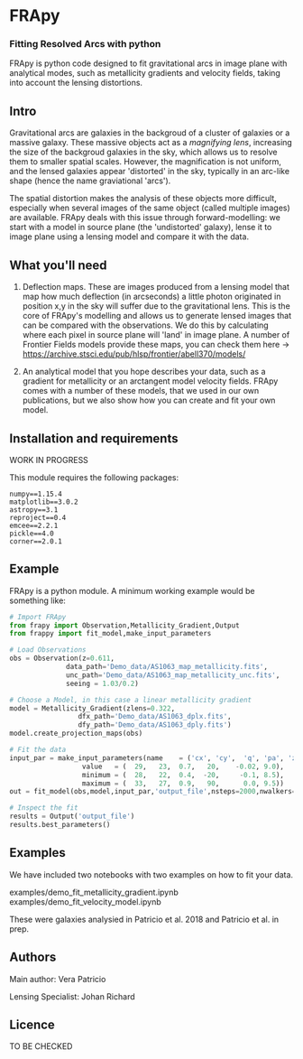 # FRApy
### Fitting Resolved Arcs with python

FRApy is python code designed to fit gravitational arcs in image plane with analytical modes, such as metallicity gradients and velocity fields, taking into account the lensing distortions.


## Intro

Gravitational arcs are galaxies in the backgroud of a cluster of galaxies or a massive galaxy. These massive objects act as a *magnifying lens*, increasing the size of the backgroud galaxies in the sky, which allows us to resolve them to smaller spatial scales. However, the magnification is not uniform, and the lensed galaxies appear 'distorted' in the sky, typically in an arc-like shape (hence the name graviational 'arcs').

The spatial distortion makes the analysis of these objects more difficult, especially when several images of the same object (called multiple images) are available. FRApy deals with this issue through forward-modelling: we start with a model in source plane (the 'undistorted' galaxy), lense it to image plane using a lensing model and compare it with the data.


## What you'll need

1. Deflection maps. These are images produced from a lensing model that map how much deflection (in arcseconds) a little photon originated in position x,y in the sky will suffer due to the gravitational lens. This is the core of FRApy's modelling and allows us to generate lensed images that can be compared with the observations. We do this by calculating where each pixel in source plane will 'land' in image plane. A number of Frontier Fields models provide these maps, you can check them here -> https://archive.stsci.edu/pub/hlsp/frontier/abell370/models/

2. An analytical model that you hope describes your data, such as a gradient for metallicity or an arctangent model velocity fields. FRApy comes with a number of these models,
that we used in our own publications, but we also show how you can create and fit your own model.


## Installation and requirements

WORK IN PROGRESS

This module requires the following packages:

    numpy==1.15.4
    matplotlib==3.0.2
    astropy==3.1
    reproject==0.4 
    emcee==2.2.1
    pickle==4.0
    corner==2.0.1


## Example

FRApy is a python module. A minimum working example would be something like:

```python
# Import FRApy
from frapy import Observation,Metallicity_Gradient,Output
from frappy import fit_model,make_input_parameters

# Load Observations
obs = Observation(z=0.611,
	          data_path='Demo_data/AS1063_map_metallicity.fits',
	          unc_path='Demo_data/AS1063_map_metallicity_unc.fits',
	          seeing = 1.03/0.2)

# Choose a Model, in this case a linear metallicity gradient
model = Metallicity_Gradient(zlens=0.322,
			     dfx_path='Demo_data/AS1063_dplx.fits',
			     dfy_path='Demo_data/AS1063_dply.fits')
model.create_projection_maps(obs)

# Fit the data
input_par = make_input_parameters(name    = ('cx', 'cy',  'q', 'pa', 'z_grad', 'z_0'),
				  value   = (  29,   23,  0.7,   20,    -0.02, 9.0),
				  minimum = (  28,   22,  0.4,  -20,     -0.1, 8.5),
				  maximum = (  33,   27,  0.9,   90,      0.0, 9.5))
out = fit_model(obs,model,input_par,'output_file',nsteps=2000,nwalkers=24)

# Inspect the fit
results = Output('output_file')
results.best_parameters()
```

## Examples 

We have included two notebooks with two examples on how to fit your data.

examples/demo_fit_metallicity_gradient.ipynb  
examples/demo_fit_velocity_model.ipynb 

These were galaxies analysied in Patricio et al. 2018 and Patricio et al. in prep.

## Authors

Main author: Vera Patricio

Lensing Specialist: Johan Richard

## Licence

TO BE CHECKED


